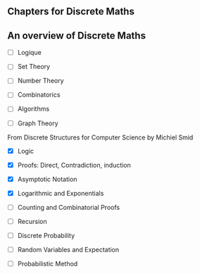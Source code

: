 ## Chapters for Discrete Maths

## An overview of Discrete Maths

- [ ] Logique
- [ ] Set Theory
- [ ] Number Theory
- [ ] Combinatorics
- [ ] Algorithms
- [ ] Graph Theory


From Discrete Structures for Computer Science by Michiel Smid
- [X] Logic
- [X] Proofs: Direct, Contradiction, induction
- [X] Asymptotic Notation
- [X] Logarithmic and Exponentials
- [ ] Counting and Combinatorial Proofs
- [ ] Recursion
- [ ] Discrete Probability
- [ ] Random Variables and Expectation
- [ ] Probabilistic Method


